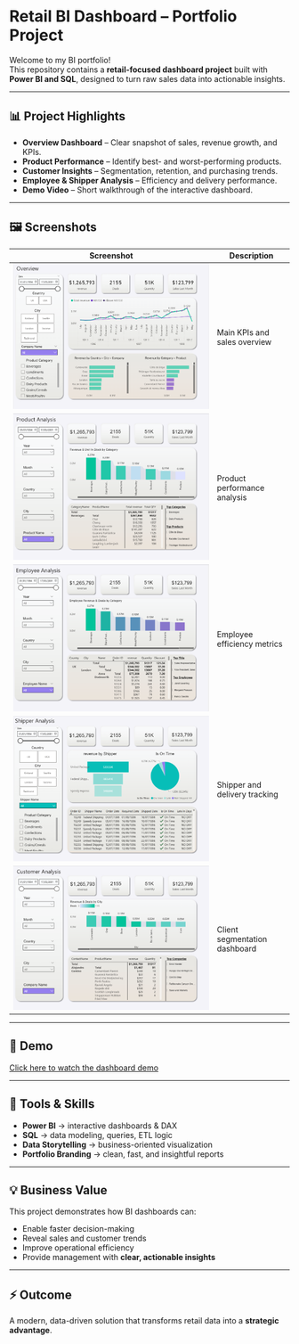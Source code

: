 # Retail BI Dashboard – Portfolio Project

Welcome to my BI portfolio!  
This repository contains a **retail-focused dashboard project** built with **Power BI and SQL**, designed to turn raw sales data into actionable insights.  

---

## 📊 Project Highlights
- **Overview Dashboard** – Clear snapshot of sales, revenue growth, and KPIs.  
- **Product Performance** – Identify best- and worst-performing products.  
- **Customer Insights** – Segmentation, retention, and purchasing trends.  
- **Employee & Shipper Analysis** – Efficiency and delivery performance.  
- **Demo Video** – Short walkthrough of the interactive dashboard.  

---

## 🖼️ Screenshots
| Screenshot | Description |
|------------|-------------|
| ![Overview](Overview.png) | Main KPIs and sales overview |
| ![Product](Product.png) | Product performance analysis |
| ![Employee](Employee.png) | Employee efficiency metrics |
| ![Shipper](Shipper.png) | Shipper and delivery tracking |
| ![Clients](cilents.png) | Client segmentation dashboard |

---

## 🎥 Demo
[Click here to watch the dashboard demo](Quick%20video.mp4)  

---

## 🚀 Tools & Skills
- **Power BI** → interactive dashboards & DAX  
- **SQL** → data modeling, queries, ETL logic  
- **Data Storytelling** → business-oriented visualization  
- **Portfolio Branding** → clean, fast, and insightful reports  

---

## 💡 Business Value
This project demonstrates how BI dashboards can:  
- Enable faster decision-making  
- Reveal sales and customer trends  
- Improve operational efficiency  
- Provide management with **clear, actionable insights**  

---

## ⚡ Outcome
A modern, data-driven solution that transforms retail data into a **strategic advantage**.  
